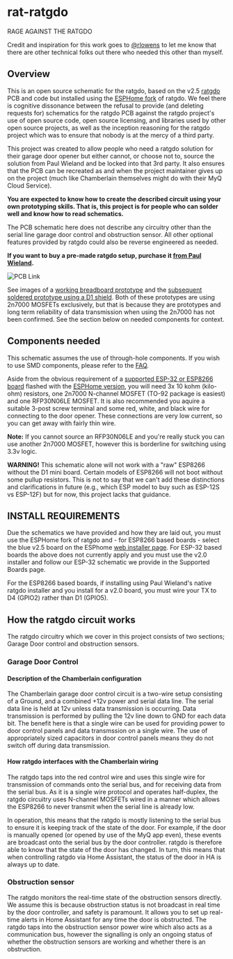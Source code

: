 # rat-ratgdo
RAGE
AGAINST
THE
RATGDO

Credit and inspiration for this work goes to [@rlowens](https://github.com/rlowens) to let me know that there are other technical folks out there who needed this other than myself.

## Overview
This is an open source schematic for the ratgdo, based on the v2.5 [ratgdo](https://github.com/PaulWieland/ratgdo) PCB and code but installed using the [ESPHome fork](https://github.com/Kaldek/rat-ratgdo/blob/main/ESPHome%20vs%20native%20ratgdo.md) of ratgdo.  We feel there is cognitive dissonance between the refusal to provide (and deleting requests for) schematics for the ratgdo PCB against the ratgdo project's use of open source code, open source licensing, and libraries used by other open source projects, as well as the inception reasoning for the ratgdo project which was to ensure that nobody is at the mercy of a third party.

This project was created to allow people who need a ratgdo solution for their garage door opener but either cannot, or choose not to, source the solution from Paul Wieland and be locked into that 3rd party. It also ensures that the PCB can be recreated as and when the project maintainer gives up on the project (much like Chamberlain themselves might do with their MyQ Cloud Service).


**You are expected to know how to create the described circuit using your own prototyping skills.  That is, this project is for people who can solder well and know how to read schematics.**


The PCB schematic here does not describe any circuitry other than the serial line garage door control and obstruction sensor.  All other optional features provided by ratgdo could also be reverse engineered as needed.

**If you want to buy a pre-made ratgdo setup, purchase it [from Paul Wieland](https://github.com/PaulWieland/ratgdo).**

![PCB Link](https://github.com/Kaldek/rat-ratgdo/blob/main/schematics/ratgdo%20open%20source_schem_v8.png)

See images of a [working breadboard prototype](https://github.com/Kaldek/rat-ratgdo/blob/main/images/Breadboard_working.png) and the [subsequent soldered prototype using a D1 shield](https://github.com/Kaldek/rat-ratgdo/blob/main/images/Simple%20prototype%20using%20D1%20shield.jpg).  Both of these prototypes are using 2n7000 MOSFETs exclusively, but that is because they are prototypes and long term reliability of data transmission when using the 2n7000 has not been confirmed.  See the section below on needed components for context.

## Components needed
This schematic assumes the use of through-hole components.  If you wish to use SMD components, please refer to the [FAQ](https://github.com/Kaldek/rat-ratgdo/blob/main/FAQ.md#what-if-i-want-to-use-sot-23-smd-components).

Aside from the obvious requirement of a [supported ESP-32 or ESP8266 board](https://github.com/Kaldek/rat-ratgdo/blob/main/Supported%20Boards.md) flashed with the [ESPHome version](https://github.com/ratgdo/esphome-ratgdo), you will need 3x 10 kohm (kilo-ohm) resistors, one 2n7000 N-channel MOSFET (TO-92 package is easiest) and one RFP30N06LE MOSFET.  It is also recommended you aquire a suitable 3-post screw terminal and some red, white, and black wire for connecting to the door opener.  These connections are very low current, so you can get away with fairly thin wire.

**Note:** If you cannot source an RFP30N06LE and you're really stuck you can use another 2n7000 MOSFET, however this is borderline for switching using 3.3v logic.

**WARNING!** This schematic alone will not work with a "raw" ESP8266 without the D1 mini board.  Certain models of ESP8266 will not boot without some pullup resistors.  This is not to say that we can't add these distinctions and clarifications in future (e.g., which ESP model to buy such as ESP-12S vs ESP-12F) but for now, this project lacks that guidance.


## INSTALL REQUIREMENTS
Due the schematics we have provided and how they are laid out, you must use the ESPHome fork of ratgdo and - for ESP8266 based boards - select the blue v2.5 board on the ESPhome [web installer page](https://ratgdo.github.io/esphome-ratgdo/).  For ESP-32 based boards the above does not currently apply and you must use the v2.0 installer and follow our ESP-32 schematic we provide in the Supported Boards page.

For the ESP8266 based boards, if installing using Paul Wieland's native ratgdo installer and you install for a v2.0 board, you must wire your TX to D4 (GPIO2) rather than D1 (GPIO5). 

## How the ratgdo circuit works
The ratgdo circuitry which we cover in this project consists of two sections; Garage Door control and obstruction sensors.

### Garage Door Control
#### Description of the Chamberlain configuration
The Chamberlain garage door control circuit is a two-wire setup consisting of a Ground, and a combined +12v power and serial data line.  The serial data line is held at 12v unless data transmission is occurring.  Data transmission is performed by pulling the 12v line down to GND for each data bit.  The benefit here is that a single wire can be used for providing power to door control panels and data transmssion on a single wire.  The use of appropriately sized capacitors in door control panels means they do not switch off during data transmission.  

#### How ratgdo interfaces with the Chamberlain wiring
The ratgdo taps into the red control wire and uses this single wire for transmission of commands onto the serial bus, and for receiving data from the serial bus.  As it is a single wire protocol and operates half-duplex, the ratgdo circuitry uses N-channel MOSFETs wired in a manner which allows the ESP8266 to never transmit when the serial line is already low.  

In operation, this means that the ratgdo is mostly listening to the serial bus to ensure it is keeping track of the state of the door.  For example, if the door is manually opened (or opened by use of the MyQ app even), these events are broadcast onto the serial bus by the door controller.  ratgdo is therefore able to know that the state of the door has changed.  In turn, this means that when controlling ratgdo via Home Assistant, the status of the door in HA is always up to date.


### Obstruction sensor
The ratgdo monitors the real-time state of the obstruction sensors directly.  We assume this is because obstruction status is not broadcast in real time by the door controller, and safety is paramount.  It allows you to set up real-time alerts in Home Assistant for any time the door is obstructed.  The ratgdo taps into the obstruction sensor power wire which also acts as a communication bus, however the signalling is only an ongoing status of whether the obstruction sensors are working and whether there is an obstruction. 

